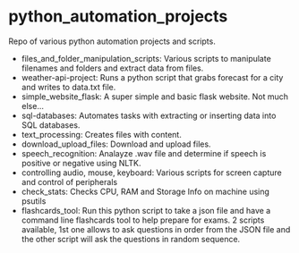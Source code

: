 # python_automation_projects
Repo of various python automation projects and scripts. 

- files_and_folder_manipulation_scripts: Various scripts to manipulate filenames and folders and extract data from files.
- weather-api-project: Runs a python script that grabs forecast for a city and writes to data.txt file.
- simple_website_flask: A super simple and basic flask website. Not much else...
- sql-databases: Automates tasks with extracting or inserting data into SQL databases.
- text_processing: Creates files with content.
- download_upload_files: Download and upload files.
- speech_recognition: Analayze .wav file and determine if speech is positive or negative using NLTK.
- controlling audio, mouse, keyboard: Various scripts for screen capture and control of peripherals
- check_stats: Checks CPU, RAM and Storage Info on machine using psutils
- flashcards_tool: Run this python script to take a json file and have a command line flashcards tool to help prepare for exams. 2 scripts available, 1st one allows to ask questions in order from the JSON file and the other script will ask the questions in random sequence.
